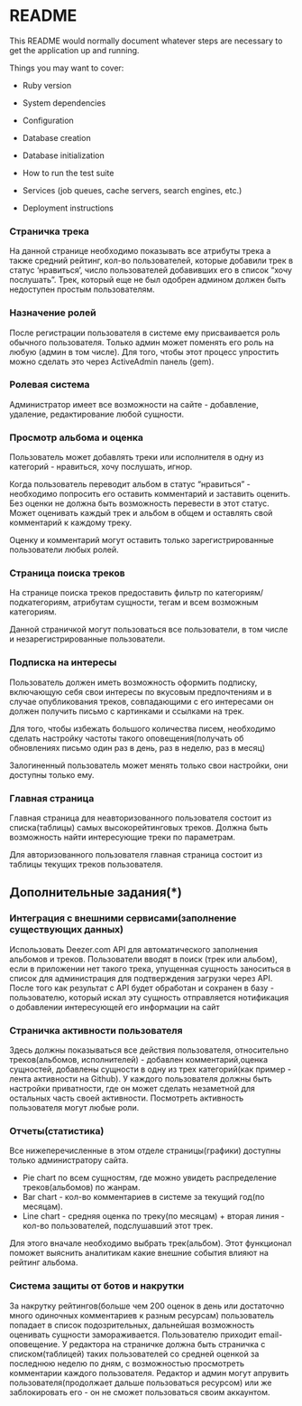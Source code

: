 # README

This README would normally document whatever steps are necessary to get the
application up and running.

Things you may want to cover:

* Ruby version

* System dependencies

* Configuration

* Database creation

* Database initialization

* How to run the test suite

* Services (job queues, cache servers, search engines, etc.)

* Deployment instructions


### Страничка трека

На данной странице необходимо показывать все атрибуты трека  а также средний рейтинг, кол-во пользователей, которые добавили трек в статус ‘нравиться’, число пользователей добавивших его в список  “хочу послушать”. Трек, который еще не был одобрен админом должен быть недоступен простым пользователям. 

### Назначение ролей

После регистрации пользователя в системе ему присваивается роль обычного
пользователя. Только админ может поменять его роль на любую (админ в том числе). 
Для того, чтобы этот процесс упростить можно сделать это через ActiveAdmin
панель (gem).

### Ролевая система

Администратор имеет все возможности на сайте - добавление, удаление, редактирование любой сущности. 
	
### Просмотр альбома и оценка

Пользователь может добавлять треки или исполнителя в одну из категорий - нравиться, хочу послушать, игнор.

Когда пользователь переводит альбом в статус “нравиться” - необходимо попросить его оставить комментарий и заставить оценить. Без оценки не должна быть возможность перевести в этот статус.  
Может оценивать каждый трек и альбом в общем и оставлять свой комментарий к каждому треку.

Оценку и комментарий могут оставить только зарегистрированные пользователи любых ролей. 

### Страница поиска треков

На странице поиска треков предоставить фильтр по категориям/подкатегориям, атрибутам сущности, тегам и всем возможным категориям.

Данной страничкой могут пользоваться все пользователи, в том числе и незарегистрированные пользователи. 

### Подписка на интересы

Пользователь должен иметь возможность оформить подписку, включающую себя свои интересы по вкусовым предпочтениям и в случае опубликования треков, совпадающими с его интересами он должен получить письмо с картинками и ссылками на трек. 

Для того, чтобы избежать большого количества писем, необходимо сделать настройку частоты такого оповещения(получать об обновлениях письмо один раз в день, раз в неделю, раз в месяц)

Залогиненный пользователь может менять только свои настройки, они доступны только ему.

### Главная страница

Главная страница для неавторизованного пользователя состоит из списка(таблицы) самых высокорейтинговых треков. Должна быть возможность найти интересующие треки по параметрам. 

Для авторизованного пользователя главная страница состоит из таблицы текущих треков пользователя. 

## Дополнительные задания(*)


### Интеграция с внешними сервисами(заполнение существующих данных)

Использовать Deezer.com  API для автоматического заполнения альбомов и треков. Пользователи вводят в поиск (трек или альбом), если в приложении нет такого трека, упущенная сущность заноситься в список для администрация для подтверждения загрузки через API. После того как результат с API будет обработан и сохранен в базу - пользователю, который искал эту сущность отправляется нотификация о добавлении интересующей его информации на сайт


### Страничка активности пользователя

Здесь должны показываться  все действия пользователя, относительно треков(альбомов, исполнителей) - добавлен комментарий,оценка сущностей, добавлены сущности в одну из трех категорий(как пример - лента активности на Github). 
У каждого пользователя должны быть настройки приватности, где он может сделать незаметной для остальных часть своей активности.
Посмотреть активность пользователя могут любые роли.


### Отчеты(статистика)

Все нижеперечисленные в этом отделе страницы(графики) доступны только администратору сайта. 
- Pie chart  по всем сущностям, где можно увидеть распределение треков(альбомов) по жанрам. 
- Bar chart - кол-во комментариев в системе за текущий год(по месяцам).
- Line chart - средняя оценка по треку(по месяцам) + вторая линия - кол-во пользователей, подслушавший этот трек. 

Для этого вначале необходимо выбрать трек(альбом). Этот функционал поможет выяснить аналитикам какие внешние события влияют на рейтинг альбома. 


### Система защиты от ботов и накрутки

За накрутку рейтингов(больше чем 200 оценок в день или достаточно много одиночных комментариев к разным ресурсам) пользователь попадает в список подозрительных, дальнейшая возможность оценивать сущности замораживается. Пользователю приходит email-оповещение. У редактора на страничке должна быть страничка с списком(таблицей) таких пользователей со средней оценкой за последнюю неделю по дням, с возможностью просмотреть комментарии каждого пользователя. 
Редактор и админ могут апрувить пользователя(продолжает дальше пользоваться ресурсом) или же заблокировать его - он не сможет пользоваться своим аккаунтом. 

